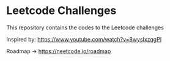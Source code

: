 # Leetcode Challenges

This repository contains the codes to the Leetcode challenges

Inspired by: https://www.youtube.com/watch?v=8wysIxzqgPI

Roadmap -> https://neetcode.io/roadmap
